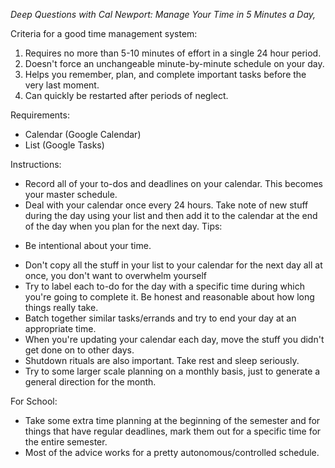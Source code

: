 _Deep Questions with Cal Newport: Manage Your Time in 5 Minutes a Day,_

Criteria for a good time management system:
1. Requires no more than 5-10 minutes of effort in a single 24 hour period.
2. Doesn't force an unchangeable minute-by-minute schedule on your day.
3. Helps you remember, plan, and complete important tasks before the very last moment.
4. Can quickly be restarted after periods of neglect.

Requirements:
+ Calendar (Google Calendar)
+ List (Google Tasks)

Instructions:
+ Record all of your to-dos and deadlines on your calendar. This becomes your master schedule.
+ Deal with your calendar once every 24 hours. Take note of new stuff during the day using your list and then add it to the calendar at the end of the day when you plan for the next day.
Tips:
- Be intentional about your time.
+ Don't copy all the stuff in your list to your calendar for the next day all at once, you don't want to overwhelm yourself
+ Try to label each to-do for the day with a specific time during which you're going to complete it. Be honest and reasonable about how long things really take.
+ Batch together similar tasks/errands and try to end your day at an appropriate time.
+ When you're updating your calendar each day, move the stuff you didn't get done on to other days.
+ Shutdown rituals are also important. Take rest and sleep seriously.
+ Try to some larger scale planning on a monthly basis, just to generate a general direction for the month.

For School:
- Take some extra time planning at the beginning of the semester and for things that have regular deadlines, mark them out for a specific time for the entire semester.
- Most of the advice works for a pretty autonomous/controlled schedule.